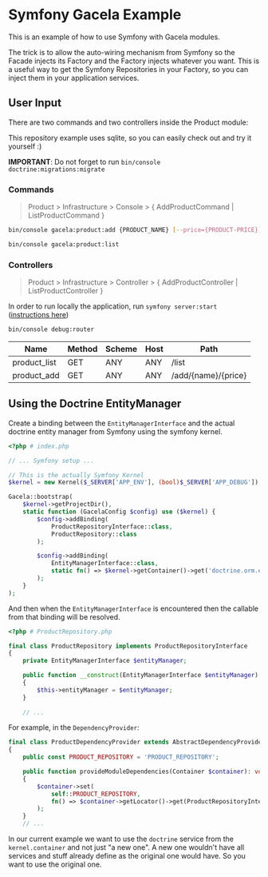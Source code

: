 # Symfony Gacela Example

This is an example of how to use Symfony with Gacela modules.

The trick is to allow the auto-wiring mechanism from Symfony so the Facade injects its Factory and the Factory injects
whatever you want. This is a useful way to get the Symfony Repositories in your Factory, so you can inject them in your
application services.

## User Input

There are two commands and two controllers inside the Product module:

This repository example uses sqlite, so you can easily check out and try it yourself :)

**IMPORTANT**: Do not forget to run `bin/console doctrine:migrations:migrate`

### Commands

> Product > Infrastructure > Console > { AddProductCommand | ListProductCommand }

```bash
bin/console gacela:product:add {PRODUCT_NAME} [--price={PRODUCT-PRICE}]

bin/console gacela:product:list
```

### Controllers

> Product > Infrastructure > Controller > { AddProductController | ListProductController }

In order to run locally the application, run `symfony server:start` ([instructions here](https://symfony.com/doc/current/setup/symfony_server.html))

```bash
bin/console debug:router
```

| Name         | Method | Scheme | Host | Path                |
|--------------|--------|--------|------|---------------------|
| product_list | GET    | ANY    | ANY  | /list               |
| product_add  | GET    | ANY    | ANY  | /add/{name}/{price} |


## Using the Doctrine EntityManager

Create a binding between the `EntityManagerInterface` and the actual doctrine entity manager from Symfony using the symfony kernel. 

```php
<?php # index.php

// ... Symfony setup ...

// This is the actually Symfony Kernel 
$kernel = new Kernel($_SERVER['APP_ENV'], (bool)$_SERVER['APP_DEBUG']);

Gacela::bootstrap(
    $kernel->getProjectDir(),
    static function (GacelaConfig $config) use ($kernel) {
        $config->addBinding(
            ProductRepositoryInterface::class, 
            ProductRepository::class
        );

        $config->addBinding(
            EntityManagerInterface::class,
            static fn() => $kernel->getContainer()->get('doctrine.orm.entity_manager')
        );
    }
);
```

And then when the `EntityManagerInterface` is encountered then the callable from that binding will be resolved.
```php
<?php # ProductRepository.php

final class ProductRepository implements ProductRepositoryInterface
{
    private EntityManagerInterface $entityManager;

    public function __construct(EntityManagerInterface $entityManager)
    {
        $this->entityManager = $entityManager;
    }
    
    // ...
```
For example, in the `DependencyProvider`:
```php
final class ProductDependencyProvider extends AbstractDependencyProvider
{
    public const PRODUCT_REPOSITORY = 'PRODUCT_REPOSITORY';

    public function provideModuleDependencies(Container $container): void
    {
        $container->set(
            self::PRODUCT_REPOSITORY,
            fn() => $container->getLocator()->get(ProductRepositoryInterface::class)
        );
    }
    // ...
```

In our current example we want to use the `doctrine` service from the `kernel.container` and not just "a new one". A new one wouldn't have all services and stuff already define as the original one would have. So you want to use the original one.
